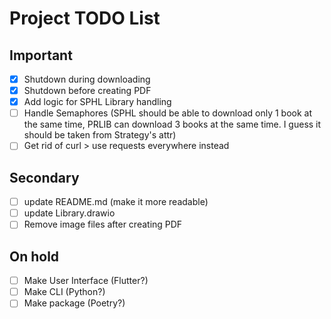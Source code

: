 # Project TODO List

## Important
- [x] Shutdown during downloading
- [x] Shutdown before creating PDF
- [x] Add logic for SPHL Library handling
- [ ] Handle Semaphores (SPHL should be able to download only 1 book at the same time, PRLIB can download 3 books at the same time. I guess it should be taken from Strategy's attr)
- [ ] Get rid of curl > use requests everywhere instead

## Secondary
- [ ] update README.md (make it more readable)
- [ ] update Library.drawio
- [ ] Remove image files after creating PDF

## On hold
- [ ] Make User Interface (Flutter?)
- [ ] Make CLI (Python?)
- [ ] Make package (Poetry?)